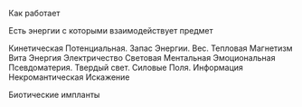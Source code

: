 
Как работает

Есть энергии с которыми взаимодействует предмет

Кинетическая
Потенциальная. Запас Энергии. Вес.
Тепловая
Магнетизм
Вита Энергия
Электричество
Световая
Ментальная
Эмоциональная
Псевдоматерия. Твердый свет. Силовые Поля.
Информация
Некромантическая
Искажение



Биотические импланты